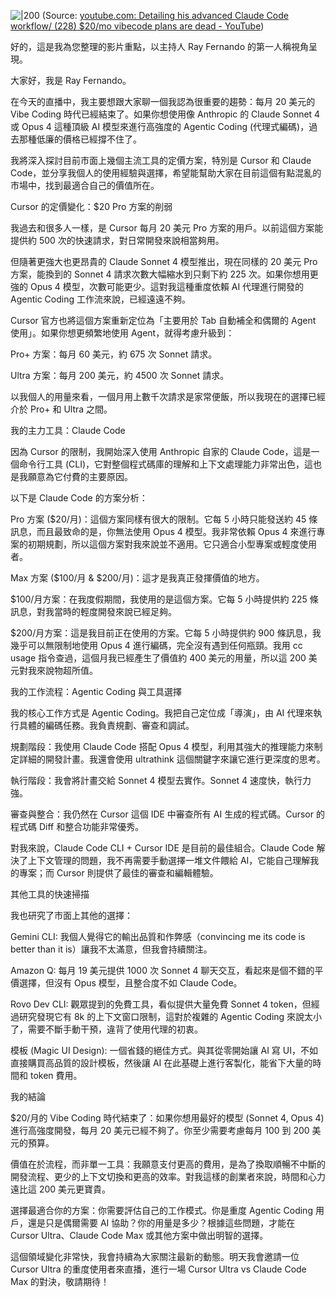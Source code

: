 
![|200](https://i.ytimg.com/vi/l_2geEGzkeM/hqdefault.jpg)
(Source: [youtube.com: Detailing his advanced Claude Code workflow/ (228) $20/mo vibecode plans are dead - YouTube](https://youtu.be/l_2geEGzkeM?t=1797))




好的，這是我為您整理的影片重點，以主持人 Ray Fernando 的第一人稱視角呈現。

大家好，我是 Ray Fernando。

在今天的直播中，我主要想跟大家聊一個我認為很重要的趨勢：每月 20 美元的 Vibe Coding 時代已經結束了。如果你想使用像 Anthropic 的 Claude Sonnet 4 或 Opus 4 這種頂級 AI 模型來進行高強度的 Agentic Coding (代理式編碼)，過去那種低廉的價格已經撐不住了。

我將深入探討目前市面上幾個主流工具的定價方案，特別是 Cursor 和 Claude Code，並分享我個人的使用經驗與選擇，希望能幫助大家在目前這個有點混亂的市場中，找到最適合自己的價值所在。

Cursor 的定價變化：$20 Pro 方案的削弱

我過去和很多人一樣，是 Cursor 每月 20 美元 Pro 方案的用戶。以前這個方案能提供約 500 次的快速請求，對日常開發來說相當夠用。

但隨著更強大也更昂貴的 Claude Sonnet 4 模型推出，現在同樣的 20 美元 Pro 方案，能換到的 Sonnet 4 請求次數大幅縮水到只剩下約 225 次。如果你想用更強的 Opus 4 模型，次數可能更少。這對我這種重度依賴 AI 代理進行開發的 Agentic Coding 工作流來說，已經遠遠不夠。

Cursor 官方也將這個方案重新定位為「主要用於 Tab 自動補全和偶爾的 Agent 使用」。如果你想更頻繁地使用 Agent，就得考慮升級到：

Pro+ 方案：每月 60 美元，約 675 次 Sonnet 請求。

Ultra 方案：每月 200 美元，約 4500 次 Sonnet 請求。

以我個人的用量來看，一個月用上數千次請求是家常便飯，所以我現在的選擇已經介於 Pro+ 和 Ultra 之間。

我的主力工具：Claude Code

因為 Cursor 的限制，我開始深入使用 Anthropic 自家的 Claude Code，這是一個命令行工具 (CLI)，它對整個程式碼庫的理解和上下文處理能力非常出色，這也是我願意為它付費的主要原因。

以下是 Claude Code 的方案分析：

Pro 方案 ($20/月)：這個方案同樣有很大的限制。它每 5 小時只能發送約 45 條訊息，而且最致命的是，你無法使用 Opus 4 模型。我非常依賴 Opus 4 來進行專案的初期規劃，所以這個方案對我來說並不適用。它只適合小型專案或輕度使用者。

Max 方案 ($100/月 & $200/月)：這才是我真正發揮價值的地方。

$100/月方案：在我度假期間，我使用的是這個方案。它每 5 小時提供約 225 條訊息，對我當時的輕度開發來說已經足夠。

$200/月方案：這是我目前正在使用的方案。它每 5 小時提供約 900 條訊息，我幾乎可以無限制地使用 Opus 4 進行編碼，完全沒有遇到任何瓶頸。我用 cc usage 指令查過，這個月我已經產生了價值約 400 美元的用量，所以這 200 美元對我來說物超所值。

我的工作流程：Agentic Coding 與工具選擇

我的核心工作方式是 Agentic Coding。我把自己定位成「導演」，由 AI 代理來執行具體的編碼任務。我負責規劃、審查和調試。

規劃階段：我使用 Claude Code 搭配 Opus 4 模型，利用其強大的推理能力來制定詳細的開發計畫。我還會使用 ultrathink 這個關鍵字來讓它進行更深度的思考。

執行階段：我會將計畫交給 Sonnet 4 模型去實作。Sonnet 4 速度快，執行力強。

審查與整合：我仍然在 Cursor 這個 IDE 中審查所有 AI 生成的程式碼。Cursor 的程式碼 Diff 和整合功能非常優秀。

對我來說，Claude Code CLI + Cursor IDE 是目前的最佳組合。Claude Code 解決了上下文管理的問題，我不再需要手動選擇一堆文件餵給 AI，它能自己理解我的專案；而 Cursor 則提供了最佳的審查和編輯體驗。

其他工具的快速掃描

我也研究了市面上其他的選擇：

Gemini CLI: 我個人覺得它的輸出品質和作弊感（convincing me its code is better than it is）讓我不太滿意，但我會持續關注。

Amazon Q: 每月 19 美元提供 1000 次 Sonnet 4 聊天交互，看起來是個不錯的平價選擇，但沒有 Opus 模型，且整合度不如 Claude Code。

Rovo Dev CLI: 觀眾提到的免費工具，看似提供大量免費 Sonnet 4 token，但經過研究發現它有 8k 的上下文窗口限制，這對於複雜的 Agentic Coding 來說太小了，需要不斷手動干預，違背了使用代理的初衷。

模板 (Magic UI Design): 一個省錢的絕佳方式。與其從零開始讓 AI 寫 UI，不如直接購買高品質的設計模板，然後讓 AI 在此基礎上進行客製化，能省下大量的時間和 token 費用。

我的結論

$20/月的 Vibe Coding 時代結束了：如果你想用最好的模型 (Sonnet 4, Opus 4) 進行高強度開發，每月 20 美元已經不夠了。你至少需要考慮每月 100 到 200 美元的預算。

價值在於流程，而非單一工具：我願意支付更高的費用，是為了換取順暢不中斷的開發流程、更少的上下文切換和更高的效率。對我這樣的創業者來說，時間和心力遠比這 200 美元更寶貴。

選擇最適合你的方案：你需要評估自己的工作模式。你是重度 Agentic Coding 用戶，還是只是偶爾需要 AI 協助？你的用量是多少？根據這些問題，才能在 Cursor Ultra、Claude Code Max 或其他方案中做出明智的選擇。

這個領域變化非常快，我會持續為大家關注最新的動態。明天我會邀請一位 Cursor Ultra 的重度使用者來直播，進行一場 Cursor Ultra vs Claude Code Max 的對決，敬請期待！